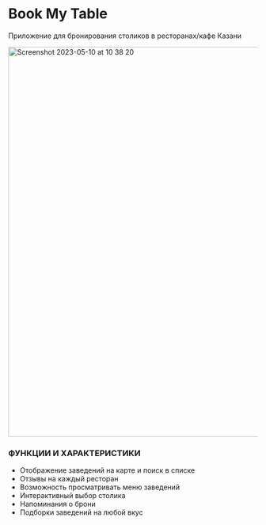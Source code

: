 # Book My Table

Приложение для бронирования столиков в ресторанах/кафе Казани

<img width="788" alt="Screenshot 2023-05-10 at 10 38 20" src="https://github.com/milinia/book-my-table/assets/57720564/a08d6481-f420-4a03-ac39-f6ed38ff0e3a">


### ФУНКЦИИ И ХАРАКТЕРИСТИКИ

- Отображение заведений на карте и поиск в списке
- Отзывы на каждый ресторан
- Возможность просматривать меню заведений
- Интерактивный выбор столика
- Напоминания о брони
- Подборки заведений на любой вкус



